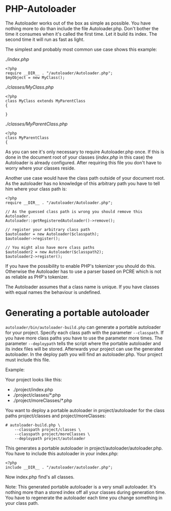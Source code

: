 PHP-Autoloader
==============

The Autoloader works out of the box as simple as possible. You have
nothing more to do than include the file Autoloader.php. Don't bother the
time it consumes when it's called the first time. Let it build its index.
The second time it will run as fast as light.

The simplest and probably most common use case shows this example:

*./index.php*

    <?php
    require __DIR__ . "/autoloader/Autoloader.php";
    $myObject = new MyClass();

*./classes/MyClass.php*

    <?php
    class MyClass extends MyParentClass
    {
    
    }

*./classes/MyParentClass.php*

    <?php
    class MyParentClass
    {
    
    
As you can see it's only necessary to require Autoloader.php once.
If this is done in the document root of your classes (*index.php* in
this case) the Autoloader is already configured. After requiring
this file you don't have to worry where your classes reside.

Another use case would have the class path outside of your document root.
As the autoloader has no knowledge of this arbitrary path you have to
tell him where your class path is:

    <?php
    require __DIR__ . "/autoloader/Autoloader.php";
    
    // As the guessed class path is wrong you should remove this Autoloader.
    Autoloader::getRegisteredAutoloader()->remove();
    
    // register your arbitrary class path
    $autoloader = new Autoloader($classpath);
    $autoloader->register();
    
    // You might also have more class paths
    $autoloader2 = new Autoloader($classpath2);
    $autoloader2->register();

If you have the possibility to enable PHP's tokenizer you should do
this. Otherwise the Autoloader has to use a parser based on PCRE
which is not as reliable as PHP's tokenizer.

The Autoloader assumes that a class name is unique. If you have classes with
equal names the behaviour is undefined.

Generating a portable autoloader
================================

`autoloader/bin/autoloader-build.php` can generate a portable autoloader for
your project. Specify each class path with the parameter `--classpath`. If you
have more class paths you have to use the parameter more times. The parameter
`--deploypath` tells the script where the portable autoloader and its index
files will be stored. Afterwards your project can use the generated autoloader.
In the deploy path you will find an autoloader.php. Your project must include
this file.

Example:

Your project looks like this:

* ./project/index.php
* ./project/classes/\*.php
* ./project/moreClasses/\*.php

You want to deploy a portable autoloader in project/autoloader for the class
paths project/classes and project/moreClasses:

    # autoloader-build.php \
        --classpath project/classes \
        --classpath project/moreClasses \
        --deploypath project/autoloader

This generates a portable autoloader in project/autoloader/autoloader.php. You
have to include this autoloader in your index.php:

    <?php
    include __DIR__ . "/autoloader/autoloader.php";

Now index.php find's all classes.

Note: This generated portable autoloader is a very small autoloader. It's
nothing more than a stored index off all your classes during generation time.
You have to regenerate the autoloader each time you change something in your
class path.
